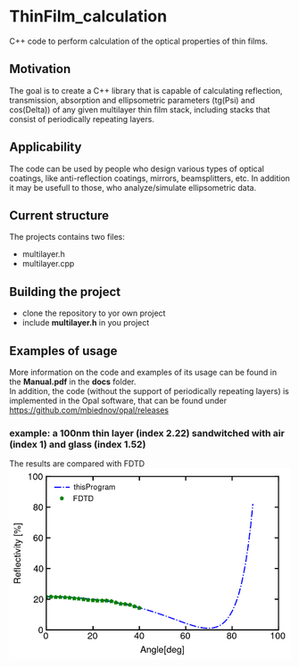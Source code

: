 # ThinFilm_calculation
C++ code to perform calculation of the optical properties of thin films.

## Motivation
The goal is to create a C++ library that is capable of calculating reflection, transmission, absorption and ellipsometric 
parameters (tg(Psi) and cos(Delta)) of any given multilayer thin film stack, including stacks that consist of periodically repeating layers.

## Applicability
The code can be used by people who design various types of optical coatings, like anti-reflection coatings, mirrors, beamsplitters, etc. 
In addition it may be usefull to
those, who analyze/simulate ellipsometric data.

## Current structure
The projects contains two files:
* multilayer.h
* multilayer.cpp

## Building the project
* clone the repository to yor own project
* include **multilayer.h** in you project

## Examples of usage
More information on the code and examples of its usage can be found in the **Manual.pdf** in the **docs** folder.  
In addition, the code (without the support of periodically repeating layers) is implemented in the Opal software, that can be found under https://github.com/mbiednov/opal/releases

### example: a 100nm thin layer (index 2.22) sandwitched with air (index 1) and glass (index 1.52)
The results are compared with FDTD
![Comparasion with FDTD](https://github.com/MarkMa1990/ThinFilm_calculation/blob/working/docs/comparison.png)
